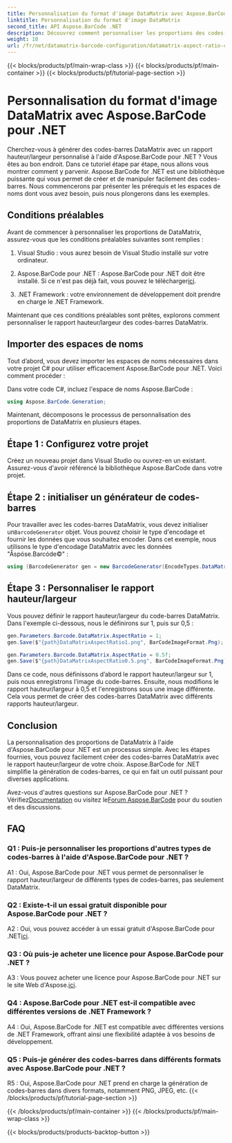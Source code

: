 ```yaml
---
title: Personnalisation du format d'image DataMatrix avec Aspose.BarCode pour .NET
linktitle: Personnalisation du format d'image DataMatrix
second_title: API Aspose.BarCode .NET
description: Découvrez comment personnaliser les proportions des codes-barres DataMatrix à l'aide d'Aspose.BarCode for .NET. Guide étape par étape pour la génération de codes-barres.
weight: 10
url: /fr/net/datamatrix-barcode-configuration/datamatrix-aspect-ratio-customization/
---
```


{{< blocks/products/pf/main-wrap-class >}}
{{< blocks/products/pf/main-container >}}
{{< blocks/products/pf/tutorial-page-section >}}

# Personnalisation du format d'image DataMatrix avec Aspose.BarCode pour .NET

Cherchez-vous à générer des codes-barres DataMatrix avec un rapport hauteur/largeur personnalisé à l'aide d'Aspose.BarCode pour .NET ? Vous êtes au bon endroit. Dans ce tutoriel étape par étape, nous allons vous montrer comment y parvenir. Aspose.BarCode for .NET est une bibliothèque puissante qui vous permet de créer et de manipuler facilement des codes-barres. Nous commencerons par présenter les prérequis et les espaces de noms dont vous avez besoin, puis nous plongerons dans les exemples.

## Conditions préalables

Avant de commencer à personnaliser les proportions de DataMatrix, assurez-vous que les conditions préalables suivantes sont remplies :

1. Visual Studio : vous aurez besoin de Visual Studio installé sur votre ordinateur.

2.  Aspose.BarCode pour .NET : Aspose.BarCode pour .NET doit être installé. Si ce n'est pas déjà fait, vous pouvez le télécharger[ici](https://releases.aspose.com/barcode/net/).

3. .NET Framework : votre environnement de développement doit prendre en charge le .NET Framework.

Maintenant que ces conditions préalables sont prêtes, explorons comment personnaliser le rapport hauteur/largeur des codes-barres DataMatrix.

## Importer des espaces de noms

Tout d’abord, vous devez importer les espaces de noms nécessaires dans votre projet C# pour utiliser efficacement Aspose.BarCode pour .NET. Voici comment procéder :

Dans votre code C#, incluez l'espace de noms Aspose.BarCode :

```csharp
using Aspose.BarCode.Generation;
```

Maintenant, décomposons le processus de personnalisation des proportions de DataMatrix en plusieurs étapes.

## Étape 1 : Configurez votre projet

Créez un nouveau projet dans Visual Studio ou ouvrez-en un existant. Assurez-vous d'avoir référencé la bibliothèque Aspose.BarCode dans votre projet.

## Étape 2 : initialiser un générateur de codes-barres

 Pour travailler avec les codes-barres DataMatrix, vous devez initialiser un`BarcodeGenerator` objet. Vous pouvez choisir le type d'encodage et fournir les données que vous souhaitez encoder. Dans cet exemple, nous utilisons le type d'encodage DataMatrix avec les données "Åspóse.Barcóde©" :

```csharp
using (BarcodeGenerator gen = new BarcodeGenerator(EncodeTypes.DataMatrix, "Åspóse.Barcóde©"))
```

## Étape 3 : Personnaliser le rapport hauteur/largeur

Vous pouvez définir le rapport hauteur/largeur du code-barres DataMatrix. Dans l'exemple ci-dessous, nous le définirons sur 1, puis sur 0,5 :

```csharp
gen.Parameters.Barcode.DataMatrix.AspectRatio = 1;
gen.Save($"{path}DataMatrixAspectRatio1.png", BarCodeImageFormat.Png);

gen.Parameters.Barcode.DataMatrix.AspectRatio = 0.5f;
gen.Save($"{path}DataMatrixAspectRatio0.5.png", BarCodeImageFormat.Png);
```

Dans ce code, nous définissons d’abord le rapport hauteur/largeur sur 1, puis nous enregistrons l’image du code-barres. Ensuite, nous modifions le rapport hauteur/largeur à 0,5 et l'enregistrons sous une image différente. Cela vous permet de créer des codes-barres DataMatrix avec différents rapports hauteur/largeur.

## Conclusion

La personnalisation des proportions de DataMatrix à l'aide d'Aspose.BarCode pour .NET est un processus simple. Avec les étapes fournies, vous pouvez facilement créer des codes-barres DataMatrix avec le rapport hauteur/largeur de votre choix. Aspose.BarCode for .NET simplifie la génération de codes-barres, ce qui en fait un outil puissant pour diverses applications.

 Avez-vous d'autres questions sur Aspose.BarCode pour .NET ? Vérifiez[Documentation](https://reference.aspose.com/barcode/net/) ou visitez le[Forum Aspose.BarCode](https://forum.aspose.com/c/barcode/13) pour du soutien et des discussions.

## FAQ

### Q1 : Puis-je personnaliser les proportions d'autres types de codes-barres à l'aide d'Aspose.BarCode pour .NET ?

A1 : Oui, Aspose.BarCode pour .NET vous permet de personnaliser le rapport hauteur/largeur de différents types de codes-barres, pas seulement DataMatrix.

### Q2 : Existe-t-il un essai gratuit disponible pour Aspose.BarCode pour .NET ?

 A2 : Oui, vous pouvez accéder à un essai gratuit d'Aspose.BarCode pour .NET[ici](https://releases.aspose.com/).

### Q3 : Où puis-je acheter une licence pour Aspose.BarCode pour .NET ?

 A3 : Vous pouvez acheter une licence pour Aspose.BarCode pour .NET sur le site Web d'Aspose.[ici](https://purchase.aspose.com/buy).

### Q4 : Aspose.BarCode pour .NET est-il compatible avec différentes versions de .NET Framework ?

A4 : Oui, Aspose.BarCode for .NET est compatible avec différentes versions de .NET Framework, offrant ainsi une flexibilité adaptée à vos besoins de développement.

### Q5 : Puis-je générer des codes-barres dans différents formats avec Aspose.BarCode pour .NET ?

R5 : Oui, Aspose.BarCode pour .NET prend en charge la génération de codes-barres dans divers formats, notamment PNG, JPEG, etc.
{{< /blocks/products/pf/tutorial-page-section >}}

{{< /blocks/products/pf/main-container >}}
{{< /blocks/products/pf/main-wrap-class >}}

{{< blocks/products/products-backtop-button >}}
